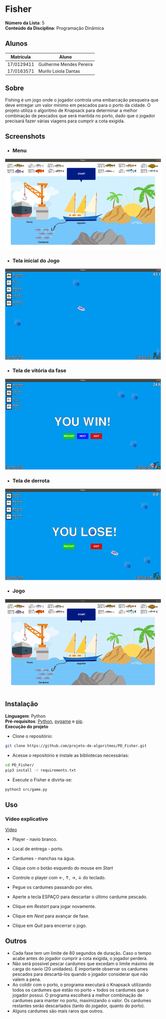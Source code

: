 # Fisher

**Número da Lista**: 5<br>
**Conteúdo da Disciplina**: Programação Dinâmica<br>

## Alunos
|Matrícula | Aluno |
| -- | -- |
| 17/0129411  |  Guilherme Mendes Pereira |
| 17/0163571  |  Murilo Loiola Dantas |

## Sobre 

Fishing é um jogo onde o jogador controla uma embarcação pesqueira que deve entregar um valor mínimo em pescados para o porto da cidade. O projeto utiliza o algoritmo de Knapsack para determinar a melhor combinação de pescados que será mantida no porto, dado que o jogador precisará fazer várias viagens para cumprir a cota exigida.

## Screenshots
* ### Menu

![print_menu](src/images/menu_screenshot.png)

* ### Tela inicial do Jogo

![print_game](src/images/game_screenshot.png)

* ### Tela de vitória da fase

![print_win](src/images/win_screenshot.png)

* ### Tela de derrota

![print_lose](src/images/lose_screenshot.png)

* ### Jogo

![gif](src/images/gif.gif)

## Instalação 
**Linguagem**: Python<br>
**Pré-requisitos**: [Python](https://www.python.org/downloads/), [pygame](https://www.pygame.org/wiki/GettingStarted) e [pip](https://packaging.python.org/tutorials/installing-packages/).<br>
**Execução do projeto** <br>

* Clone o repositório:
```bash
git clone https://github.com/projeto-de-algoritmos/PD_Fisher.git
```
* Acesse o repositório e instale as bibliotecas necessárias:
```bash
cd PD_Fisher/
pip3 install -r requirements.txt
```
* Execute o Fisher e divirta-se:
```bash
python3 src/game.py
```

## Uso 

### Vídeo explicativo
[Video](https://github.com/projeto-de-algoritmos/PD_Fisher/blob/master/dp_video_explicativo.mp4)

* Player - navio branco.
* Local de entrega - porto.
* Cardumes - manchas na água.

* Clique com o botão esquerdo do mouse em *Start*
* Controle o player com ←, ↑, →,  ↓ do teclado.
* Pegue os cardumes passando por eles.
* Aperte a tecla ESPAÇO para descartar o último cardume pescado.
* Clique em *Restart* para jogar novamente.
* Clique em *Next* para avançar de fase.
* Clique em *Quit* para encerrar o jogo.

## Outros 
* Cada fase tem um limite de 80 segundos de duração. Caso o tempo acabe antes do jogador cumprir a cota exigida, o jogador perderá.
* Não será possível pescar cardumes que excedam o limite máximo de carga do navio (20 unidades). É importante observar os cardumes pescados para descartá-los quando o jogador considerar que não valem a pena.
* Ao colidir com o porto, o programa executará o Knapsack utilizando todos os cardumes que estão no porto + todos os cardumes que o jogador possui. O programa escolherá a melhor combinação de cardumes para manter no porto, maximizando o valor. Os cardumes restantes serão descartados (tanto do jogador, quanto do porto).
* Alguns cardumes são mais raros que outros.
